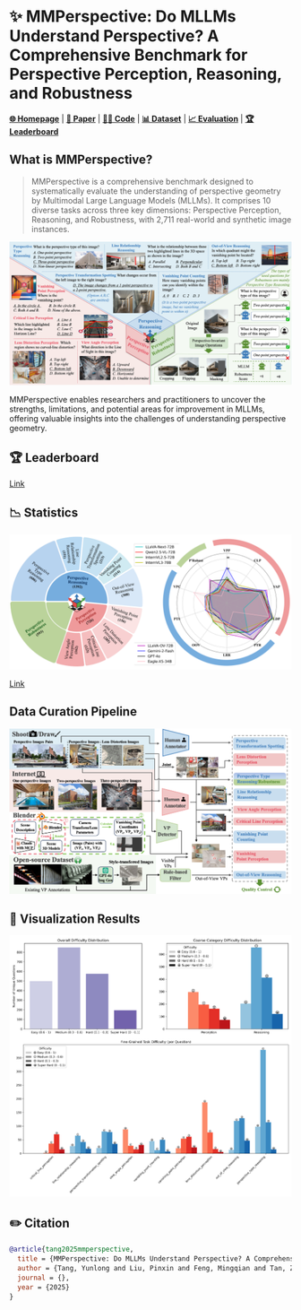 
# ✨ MMPerspective: Do MLLMs Understand Perspective? A Comprehensive Benchmark for Perspective Perception, Reasoning, and Robustness
[**🌐 Homepage**](https://yunlong10.github.io/MMPerspective/) | [**🔬 Paper**](https://arxiv.org/abs/2411.10979) | [**👩‍💻 Code**](https://github.com/yunlong10/MMPerspective/blob/main/) | [**📊 Dataset**](https://huggingface.co/datasets/JunJiaGuo/MMPerspective_Benchmark) | [**📈 Evaluation**](https://huggingface.co/spaces/JunJiaGuo/MMPerspective) | [**🏆 Leaderboard**](https://yunlong10.github.io/MMPerspective/#leaderboard)

## What is MMPerspective?
> MMPerspective is a comprehensive benchmark designed to systematically evaluate the understanding of perspective geometry by Multimodal Large Language Models (MLLMs). It comprises 10 diverse tasks across three key dimensions: Perspective Perception, Reasoning, and Robustness, with 2,711 real-world and synthetic image instances.

![alt text](assets/mmperspective.png)


MMPerspective enables researchers and practitioners to uncover the strengths, limitations, and potential areas for improvement in MLLMs, offering valuable insights into the challenges of understanding perspective geometry.



## 🏆 Leaderboard

<!-- ![alt text](assets/tops.png) -->

[Link](https://yunlong10.github.io/MMPerspective/#leaderboard)

## 📉 Statistics

![alt text](assets/radar.png)

[Link](https://yunlong10.github.io/MMPerspective/#benchmark)

## Data Curation Pipeline

![alt text](assets/data_pipeline.png)

## 👀 Visualization Results

![alt text](assets/diff.png)


## ✏️ Citation
```bibtex
@article{tang2025mmperspective,
  title = {MMPerspective: Do MLLMs Understand Perspective? A Comprehensive Benchmark for Perspective Perception, Reasoning, and Robustness},
  author = {Tang, Yunlong and Liu, Pinxin and Feng, Mingqian and Tan, Zhangyun and Mao, Rui and Huang, Chao and Bi, Jing and Xiao, Yunzhong and Liang, Susan and Hua, Hang and Vosoughi, Ali and Song, Luchuan and Zhang, Zeliang and Xu, Chenliang},
  journal = {},
  year = {2025}
}
```
